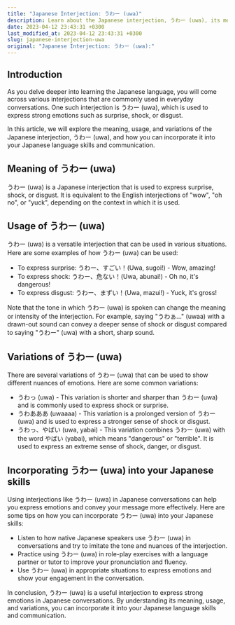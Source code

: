 ```yaml
---
title: "Japanese Interjection: うわー (uwa)"
description: Learn about the Japanese interjection, うわー (uwa), its meaning, usage, and variations. Discover how to incorporate it into your Japanese language skills and communication.
date: 2023-04-12 23:43:31 +0300
last_modified_at: 2023-04-12 23:43:31 +0300
slug: japanese-interjection-uwa
original: "Japanese Interjection: うわー (uwa):"
---
```

## Introduction
As you delve deeper into learning the Japanese language, you will come across various interjections that are commonly used in everyday conversations. One such interjection is うわー (uwa), which is used to express strong emotions such as surprise, shock, or disgust. 

In this article, we will explore the meaning, usage, and variations of the Japanese interjection, うわー (uwa), and how you can incorporate it into your Japanese language skills and communication.

## Meaning of うわー (uwa)
うわー (uwa) is a Japanese interjection that is used to express surprise, shock, or disgust. It is equivalent to the English interjections of "wow", "oh no", or "yuck", depending on the context in which it is used.

## Usage of うわー (uwa)
うわー (uwa) is a versatile interjection that can be used in various situations. Here are some examples of how うわー (uwa) can be used:

- To express surprise: うわー、すごい！(Uwa, sugoi!) - Wow, amazing!
- To express shock: うわー、危ない！(Uwa, abunai!) - Oh no, it's dangerous!
- To express disgust: うわー、まずい！(Uwa, mazui!) - Yuck, it's gross!

Note that the tone in which うわー (uwa) is spoken can change the meaning or intensity of the interjection. For example, saying "うわぁ..." (uwaa) with a drawn-out sound can convey a deeper sense of shock or disgust compared to saying "うわー" (uwa) with a short, sharp sound.

## Variations of うわー (uwa)
There are several variations of うわー (uwa) that can be used to show different nuances of emotions. Here are some common variations:

- うわっ (uwa) - This variation is shorter and sharper than うわー (uwa) and is commonly used to express shock or surprise.
- うわあああ (uwaaaa) - This variation is a prolonged version of うわー (uwa) and is used to express a stronger sense of shock or disgust.
- うわっ、やばい (uwa, yabai) - This variation combines うわー (uwa) with the word やばい (yabai), which means "dangerous" or "terrible". It is used to express an extreme sense of shock, danger, or disgust.

## Incorporating うわー (uwa) into your Japanese skills
Using interjections like うわー (uwa) in Japanese conversations can help you express emotions and convey your message more effectively. Here are some tips on how you can incorporate うわー (uwa) into your Japanese skills:

- Listen to how native Japanese speakers use うわー (uwa) in conversations and try to imitate the tone and nuances of the interjection.
- Practice using うわー (uwa) in role-play exercises with a language partner or tutor to improve your pronunciation and fluency.
- Use うわー (uwa) in appropriate situations to express emotions and show your engagement in the conversation.

In conclusion, うわー (uwa) is a useful interjection to express strong emotions in Japanese conversations. By understanding its meaning, usage, and variations, you can incorporate it into your Japanese language skills and communication.